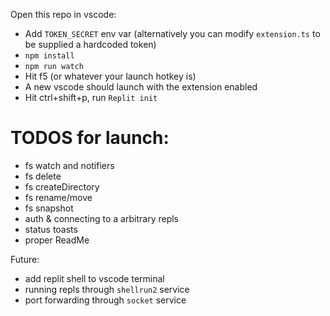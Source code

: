 Open this repo in vscode:

- Add `TOKEN_SECRET` env var (alternatively you can modify `extension.ts` to be supplied a hardcoded token)
- `npm install`
- `npm run watch`
- Hit f5 (or whatever your launch hotkey is)
- A new vscode should launch with the extension enabled
- Hit ctrl+shift+p, run `Replit init`

# TODOS for launch:

- fs watch and notifiers
- fs delete
- fs createDirectory
- fs rename/move
- fs snapshot
- auth & connecting to a arbitrary repls
- status toasts
- proper ReadMe

Future:

- add replit shell to vscode terminal
- running repls through `shellrun2` service
- port forwarding through `socket` service
